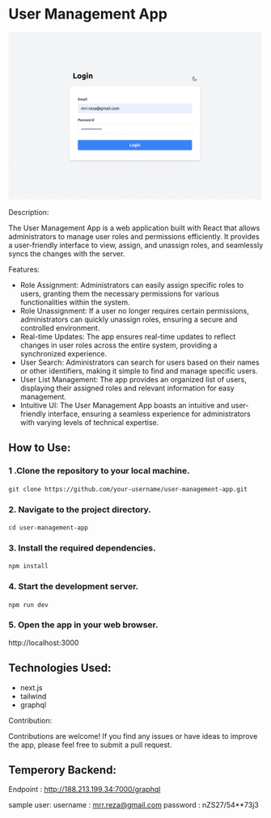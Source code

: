 # User Management App

<img src="app-ss.gif" alt="User Management App" width="500"/>

Description:

The User Management App is a web application built with React that allows administrators to manage user roles and permissions efficiently. It provides a user-friendly interface to view, assign, and unassign roles, and seamlessly syncs the changes with the server.

Features:

- Role Assignment: Administrators can easily assign specific roles to users, granting them the necessary permissions for various functionalities within the system.
- Role Unassignment: If a user no longer requires certain permissions, administrators can quickly unassign roles, ensuring a secure and controlled environment.
- Real-time Updates: The app ensures real-time updates to reflect changes in user roles across the entire system, providing a synchronized experience.
- User Search: Administrators can search for users based on their names or other identifiers, making it simple to find and manage specific users.
- User List Management: The app provides an organized list of users, displaying their assigned roles and relevant information for easy management.
- Intuitive UI: The User Management App boasts an intuitive and user-friendly interface, ensuring a seamless experience for administrators with varying levels of technical expertise.

## How to Use:

### 1 .Clone the repository to your local machine.

`git clone https://github.com/your-username/user-management-app.git`

### 2. Navigate to the project directory.

`cd user-management-app`

### 3. Install the required dependencies.

`npm install`

### 4. Start the development server.

`npm run dev`

### 5. Open the app in your web browser.

http://localhost:3000

## Technologies Used:

- next.js
- tailwind
- graphql

Contribution:

Contributions are welcome! If you find any issues or have ideas to improve the app, please feel free to submit a pull request.

## Temperory Backend:

Endpoint : http://188.213.199.34:7000/graphql

sample user:
username : mrr.reza@gmail.com
password : nZS27/54\*\*73j3
